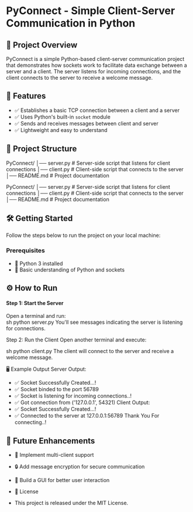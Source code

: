 # **PyConnect - Simple Client-Server Communication in Python**  

## 🚀 Project Overview  
PyConnect is a simple Python-based client-server communication project that demonstrates how sockets work to facilitate data exchange between a server and a client. The server listens for incoming connections, and the client connects to the server to receive a welcome message.

## 🔹 Features  
- ✅ Establishes a basic TCP connection between a client and a server  
- ✅ Uses Python's built-in `socket` module  
- ✅ Sends and receives messages between client and server  
- ✅ Lightweight and easy to understand  

## 📁 Project Structure  

PyConnect/ │── server.py # Server-side script that listens for client connections │── client.py # Client-side script that connects to the server │── README.md # Project documentation

PyConnect/ │── server.py # Server-side script that listens for client connections │── client.py # Client-side script that connects to the server │── README.md # Project documentation


## 🛠 Getting Started  
Follow the steps below to run the project on your local machine:

### **Prerequisites**  
- 🐍 Python 3 installed  
- 📝 Basic understanding of Python and sockets  

## ⚙️ **How to Run**  

#### **Step 1: Start the Server**  
Open a terminal and run:  
sh
python server.py
You'll see messages indicating the server is listening for connections.

Step 2: Run the Client
Open another terminal and execute:

sh
python client.py
The client will connect to the server and receive a welcome message.

🖥 Example Output
Server Output:
- ✅ Socket Successfully Created...!
- ✅ Socket binded to the port 56789
- ✅ Socket is listening for incoming connections..!
- ✅ Got connection from ('127.0.0.1', 54321)
Client Output:
- ✅ Socket Successfully Created...!
- ✅ Connected to the server at 127.0.0.1:56789
Thank You For connecting..!

## 🚀 Future Enhancements
- 🔄 Implement multi-client support

- 🔒 Add message encryption for secure communication

- 🎨 Build a GUI for better user interaction

- 📜 License
- This project is released under the MIT License.
